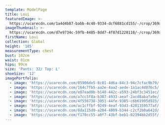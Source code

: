 ```yaml
---
template: ModelPage
title: Loui
featuredImage: >-
  https://ucarecdn.com/1a4d4b87-babb-4c40-9334-dcf6881cd155/-/crop/369x245/0,109/-/preview/
imageThumbnail: >-
  https://ucarecdn.com/d7e9734c-59fb-4485-8dd7-4f87d1228118/-/crop/369x472/0,43/-/preview/
firstName: Loui
collection: Global
height: '185'
measurementType: chest
bust: 102cm
waist: 81cm
hips: 99cm
size: 'Pants: 32/ Top: L'
shoeSize: '12'
imagePortfolio:
  - image: 'https://ucarecdn.com/05906de5-8c01-4d6a-84c3-94c7cfac9b79/'
  - image: 'https://ucarecdn.com/164c7fb5-aa2e-4aa2-aede-1a1ac4d876c5/'
  - image: 'https://ucarecdn.com/e07ead8b-b140-442c-a593-24bf3c3451ec/'
  - image: 'https://ucarecdn.com/a7cc5f8a-b307-4933-aeaf-2acd8abafa9e/'
  - image: 'https://ucarecdn.com/4f556738-3051-44fe-9385-c6b61995d923/'
  - image: 'https://ucarecdn.com/ac1cffbf-9249-4eaf-93d3-4201359577af/'
  - image: 'https://ucarecdn.com/8da115d0-a204-4809-b344-c2cf2b0a642d/'
  - image: 'https://ucarecdn.com/f170cc55-a0f7-43bf-beb1-02394bb2d55f/'
---
```


